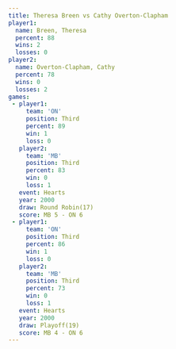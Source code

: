 ```yaml
---
title: Theresa Breen vs Cathy Overton-Clapham
player1:                      
  name: Breen, Theresa        
  percent: 88                 
  wins: 2                     
  losses: 0                   
player2:                      
  name: Overton-Clapham, Cathy
  percent: 78                 
  wins: 0                     
  losses: 2                   
games:
 - player1:         
     team: 'ON'     
     position: Third
     percent: 89    
     win: 1         
     loss: 0        
   player2:         
     team: 'MB'     
     position: Third
     percent: 83    
     win: 0         
     loss: 1        
   event: Hearts        
   year: 2000           
   draw: Round Robin(17)
   score: MB 5 - ON 6   
 - player1:         
     team: 'ON'     
     position: Third
     percent: 86    
     win: 1         
     loss: 0        
   player2:         
     team: 'MB'     
     position: Third
     percent: 73    
     win: 0         
     loss: 1        
   event: Hearts     
   year: 2000        
   draw: Playoff(19) 
   score: MB 4 - ON 6
---
```

